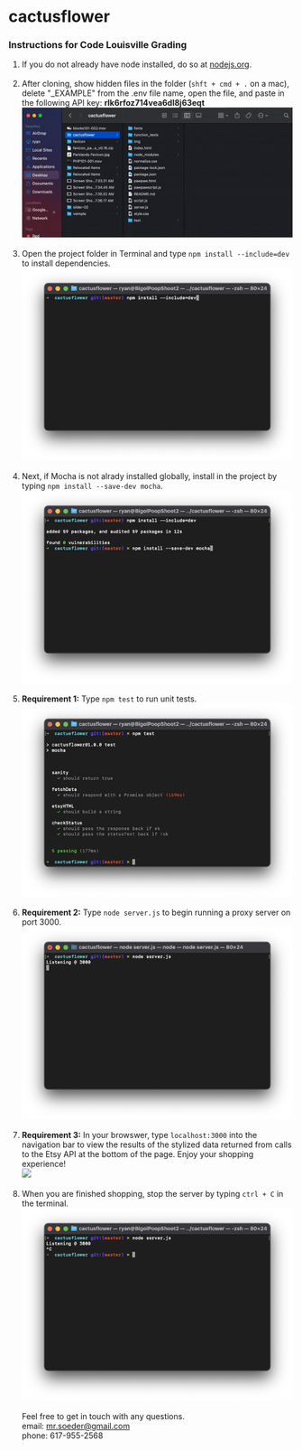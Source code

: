 # cactusflower
### Instructions for Code Louisville Grading

1. If you do not already have node installed, do so at [nodejs.org](https://nodejs.org/en/download/).
<br><br>
1. After cloning, show hidden files in the folder (`shft + cmd + .` on a mac), delete "_EXAMPLE" from the .env file name, open the file, and paste in the following API key: **rlk6rfoz714vea6dl8j63eqt** <br>
![](readme-img/env.gif)
<br><br>
1. Open the project folder in Terminal and type `npm install --include=dev` to install dependencies. <br>
![](readme-img/npm-install.png)
<br><br>
1. Next, if Mocha is not alrady installed globally, install in the project by typing `npm install --save-dev mocha`. <br>
![](readme-img/mocha-install.png)
<br><br>
1. **Requirement 1:** Type `npm test` to run unit tests. <br>
![](readme-img/tests-finished.png)
<br><br>
1. **Requirement 2:** Type `node server.js` to begin running a proxy server on port 3000. <br>
![](readme-img/node-server.png)
<br><br>
1. **Requirement 3:** In your browswer, type `localhost:3000` into the navigation bar to view the results of the stylized data returned from calls to the Etsy API at the bottom of the page. Enjoy your shopping experience! <br>
![](readme-img/localhost.png)
<br><br>
1. When you are finished shopping, stop the server by typing `ctrl + C` in the terminal. <br>
![](readme-img/ctrl-C.png)
<br><br>
Feel free to get in touch with any questions. <br>
email: mr.soeder@gmail.com <br>
phone: 617-955-2568